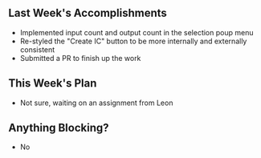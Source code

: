## Last Week's Accomplishments

 - Implemented input count and output count in the selection poup menu
 - Re-styled the "Create IC" button to be more internally and externally consistent
 - Submitted a PR to finish up the work

## This Week's Plan

 - Not sure, waiting on an assignment from Leon

## Anything Blocking?

 - No